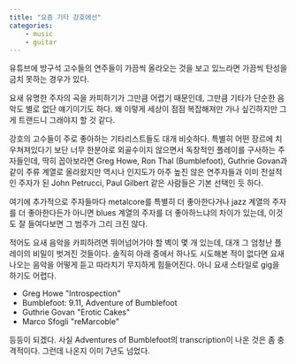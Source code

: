 ```yaml
---
title: "요즘 기타 강호에선"
categories:
    - music
    - guitar
---
```


유튜브에 방구석 고수들의 연주들이 가끔씩 올라오는 것을 보고 있느라면 가끔씩 탄성을 금치 못하는 경우가 있다. 

요새 유명한 주자의 곡을 카피하기가 그만큼 어렵기 때문인데, 그만큼 기타가 단순한 음악도 별로 없단 얘기이기도 하다. 왜 이렇게 세상이 점점 복잡해져만 가나 싶긴하지만 그게 트랜드니 그래야지 할 것 같다. 

강호의 고수들이 주로 좋아하는 기타리스트들도 대개 비슷하다. 특별히 어떤 장르에 치우쳐져있다기 보단 너무 한분야로 외골수이지 않으면서 독창적인 플레이를 구사하는 주자들인데, 딱히 꼽아보라면 Greg Howe, Ron Thal (Bumblefoot), Guthrie Govan과 같이 주류 계열로 올라왔지만 역시나 인지도가 아주 높진 않은 연주자들과 이미 전설적인 주자가 된 John Petrucci, Paul Gilbert 같은 사람들은 기본 선택인 듯 하다. 

여기에 추가적으로 주자들마다 metalcore를 특별히 더 좋아한다거나 jazz 계열의 주자를 더 좋아한다든가 아니면 blues 계열의 주자를 더 좋아하느냐의 차이가 있는데, 이것도 잘 들여다보면 그 범주가 그리 크진 않다.

적어도 요새 음악을 카피하려면 뛰어넘어가야 할 벽이 몇 개 있는데, 대개 그 엄청난 플레이의 비밀이 벗겨진 것들이다. 솔직히 아래 중에서 하나도 시도해본 적이 없다면 요새 나오는 음악을 어떻게 듣고 따라치기 무지하게 힘들어진다. 아니 요새 스타일로 gig을 하기도 어렵다. 

- Greg Howe "Introspection"
- Bumblefoot: 9.11, Adventure of Bumblefoot
- Guthrie Govan "Erotic Cakes"
- Marco Sfogli "reMarcoble"

등등이 되겠다. 사실 Adventures of Bumblefoot의 transcription이 나온 것은 좀 충격적이다. 그런데 나온지 이미 7년도 넘었다.
